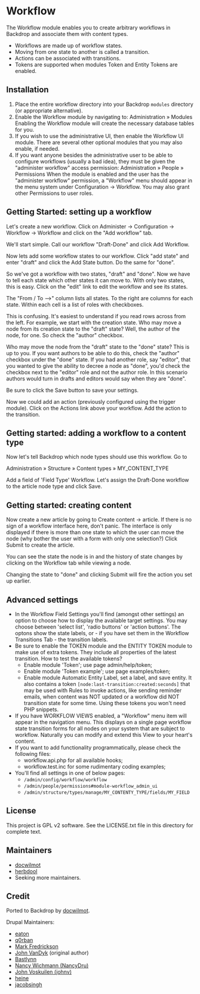 Workflow
========

The Workflow module enables you to create arbitrary workflows in
Backdrop and associate them with content types.

- Workflows are made up of workflow states.
- Moving from one state to another is called a transition.
- Actions can be associated with transitions.
- Tokens are supported when modules Token and Entity Tokens are enabled.

Installation
------------

1. Place the entire workflow directory into your Backdrop
   `modules` directory (or appropriate alternative).
2. Enable the Workflow module by navigating to:
     Administration » Modules
   Enabling the Workflow module will create the necessary database
   tables for you.
3. If you wish to use the administrative UI, then enable the
   Workflow UI module. There are several other optional modules
   that you may also enable, if needed.
4. If you want anyone besides the administrative user to be able
   to configure workflows (usually a bad idea), they must be given
   the "administer workflow" access permission:
     Administration » People » Permissions
   When the module is enabled and the user has the "administer
   workflow" permission, a "Workflow" menu should appear in the
   menu system under Configuration -> Workflow.
   You may also grant other Permissions to user roles.

Getting Started: setting up a workflow
--------------------------------------

Let's create a new workflow. Click on Administer -> Configuration ->
Workflow -> Workflow and click on the "Add workflow" tab.

We'll start simple. Call our workflow "Draft-Done" and click Add Workflow.

Now lets add some workflow states to our workflow. Click "add state" and
enter "draft" and click the Add State button. Do the same for "done".

So we've got a workflow with two states, "draft" and "done". Now we
have to tell each state which other states it can move to. With only
two states, this is easy. Click on the "edit" link to edit the workflow
and see its states.

The "From / To -->" column lists all states. To the right are columns
for each state. Within each cell is a list of roles with checkboxes.

This is confusing. It's easiest to understand if you read rows
across from the left. For example, we start with the creation
state. Who may move a node from its creation state to the "draft"
state? Well, the author of the node, for one. So check the "author"
checkbox.

Who may move the node from the "draft" state to the "done" state?
This is up to you. If you want authors to be able to do this,
check the "author" checkbox under the "done" state. If you had
another role, say "editor", that you wanted to give the ability
to decree a node as "done", you'd check the checkbox next to
the "editor" role and not the author role. In this scenario authors
would turn in drafts and editors would say when they are "done".

Be sure to click the Save button to save your settings.

Now we could add an action (previously configured using the trigger
module). Click on the Actions link above your workflow. Add the action
to the transition.

Getting started: adding a workflow to a content type
----------------------------------------------------

Now let's tell Backdrop which node types should use this workflow. Go to

  Administration » Structure » Content types » MY_CONTENT_TYPE

Add a field of 'Field Type' Workflow. Let's assign the Draft-Done workflow
to the article node type and click Save.

Getting started: creating content
---------------------------------

Now create a new article by going to Create content -> article. If there
is no sign of a workflow interface here, don't panic. The interface
is only displayed if there is more than one state to which the user
can move the node (why bother the user with a form with only one
selection?) Click Submit to create the article.

You can see the state the node is in and the history of state changes
by clicking on the Workflow tab while viewing a node.

Changing the state to "done" and clicking Submit will fire the action
you set up earlier.

Advanced settings
-----------------

- In the Workflow Field Settings you'll find (amongst other settings)
  an option to choose how to display the available target settings. You
  may choose between 'select list', 'radio buttons' or 'action buttons'.
  The optons show the state labels, or - if you have set them in the
  Workflow Transitions Tab - the transition labels.
- Be sure to enable the TOKEN module and the ENTITY TOKEN module to
  make use of extra tokens. They include all properties of the latest
  transition.
  How to test the available tokens?
  - Enable module 'Token'; use page admin/help/token;
  - Enable module 'Token example'; use page examples/token;
  - Enable module Automatic Entity Label, set a label, and save entity.
  It also contains a token `[node:last-transition:created:seconds]`
  that may be used with Rules to invoke actions, like sending reminder emails,
  when content was NOT updated or a workflow did NOT transition state
  for some time. Using these tokens you won't need PHP snippets.
- If you have WORKFLOW VIEWS enabled, a "Workflow" menu item will appear in the
  navigation menu. This displays on a single page workflow state transition
  forms for all nodes on your system that are subject to workflow. Naturally
  you can modify and extend this View to your heart's content.
- If you want to add functionality programmatically, please check the following
  files:
  - workflow.api.php for all available hooks;
  - workflow.test.inc for some rudimentary coding examples;
- You'll find all settings in one of below pages:
  - `/admin/config/workflow/workflow`
  - `/admin/people/permissions#module-workflow_admin_ui`
  - `/admin/structure/types/manage/MY_CONTENTY_TYPE/fields/MY_FIELD`

License
-------

This project is GPL v2 software. See the LICENSE.txt file in this directory for
complete text.

Maintainers
-----------

- [docwilmot](https://github.com/docwilmot)
- [herbdool](https://github.com/herbdool)
- Seeking more maintainers.

Credit
------

Ported to Backdrop by [docwilmot](https://github.com/docwilmot).

Drupal Maintainers:

- [eaton](https://www.drupal.org/u/eaton)
- [q0rban](https://www.drupal.org/u/q0rban)
- [Mark Fredrickson](https://www.drupal.org/u/mfredrickson)
- [John VanDyk](drupal.org/user/2375) (original author)
- [Bastlynn](http://drupal.org/user/275249)
- [Nancy Wichmann (NancyDru)](http://drupal.org/user/101412)
- [John Voskuilen (johnv)](http://drupal.org/user/591042)
- [heine](https://www.drupal.org/u/heine)
- [jacobsingh](https://www.drupal.org/u/jacobsingh)

